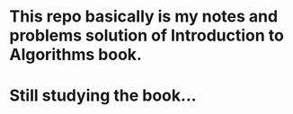 # This repo basically is my notes and problems solution of Introduction to Algorithms book.

# Still studying the book...
